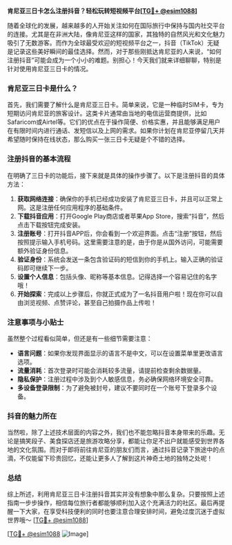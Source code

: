 **肯尼亚三日卡怎么注册抖音？轻松玩转短视频平台[[TG💪+ @esim1088](https://t.me/s/esim1088)]**

随着全球化的发展，越来越多的人开始关注如何在国际旅行中保持与国内社交平台的连接。尤其是在非洲大陆，像肯尼亚这样的国家，其独特的自然风光和文化魅力吸引了无数游客。而作为全球最受欢迎的短视频平台之一，抖音（TikTok）无疑是记录这些美好瞬间的最佳选择。然而，对于那些刚抵达肯尼亚的人来说，“如何注册抖音”可能会成为一个小小的难题。别担心！今天我们就来详细聊聊，特别是针对使用肯尼亚三日卡的情况。

### 肯尼亚三日卡是什么？

首先，我们需要了解什么是肯尼亚三日卡。简单来说，它是一种临时SIM卡，专为短期访问肯尼亚的旅客设计。这类卡片通常由当地的电信运营商提供，比如Safaricom或Airtel等。它们的优点在于操作简便、价格实惠，并且能够满足用户在有限时间内进行通话、发短信以及上网的需求。如果你计划在肯尼亚停留几天并希望随时保持在线状态，那么购买一张三日卡无疑是个不错的选择。

### 注册抖音的基本流程

在明确了三日卡的功能后，接下来就是具体的操作步骤了。以下是注册抖音的具体方法：

1. **获取网络连接**：确保你的手机已经成功安装了肯尼亚三日卡，并且可以正常上网。这是注册任何应用程序的基础条件。
2. **下载抖音应用**：打开Google Play商店或者苹果App Store，搜索“抖音”，然后点击下载按钮完成安装。
3. **注册账号**：打开抖音APP后，你会看到一个欢迎界面。点击“注册”按钮，然后按照提示输入手机号码。这里需要注意的是，由于你是从国外访问，可能需要额外验证身份信息。
4. **验证身份**：系统会发送一条包含验证码的短信到你的手机上。输入正确的验证码即可继续下一步。
5. **设置个人信息**：包括头像、昵称等基本信息。记得选择一个容易记住的名字哦！
6. **开始探索**：完成以上步骤后，你就正式成为了一名抖音用户啦！现在你可以自由浏览视频、点赞评论，甚至自己拍摄作品上传啦！

### 注意事项与小贴士

虽然整个过程看似简单，但还是有一些细节需要注意：

- **语言问题**：如果你发现界面显示的语言不是中文，可以在设置菜单里更改语言选项。
- **流量消耗**：首次登录时可能会消耗较多流量，请提前检查剩余数据量。
- **隐私保护**：注册过程中涉及到个人敏感信息，务必确保网络环境安全可靠。
- **多设备登录限制**：为了避免被封号，建议不要同时在一个账号下登录多个设备。

### 抖音的魅力所在

当然啦，除了上述技术层面的内容之外，我们也不能忽略抖音本身带来的乐趣。无论是搞笑段子、美食探店还是旅游攻略分享，都能让你足不出户就能感受到世界各地的文化氛围。而对于即将前往肯尼亚的朋友们而言，通过抖音记录下旅途中的点滴，不仅能留下珍贵回忆，还能让更多人了解到这片神奇土地的独特之处呢！

### 总结

综上所述，利用肯尼亚三日卡注册抖音其实并没有想象中那么复杂。只要按照上述指南一步步操作，相信每位旅行者都能够顺利加入这个充满活力的社区。最后再提醒一下大家，在享受科技便利的同时也要注意合理安排时间，避免过度沉迷于虚拟世界哦～ [[TG💪+ @esim1088](https://t.me/s/esim1088)]

[[TG💪+ @esim1088](https://t.me/s/esim1088) ![Image](https://i.postimg.cc/4NQfJmqS/Snipaste-2025-05-13-00-14-12.png)]